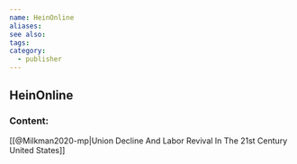 ```yaml
---
name: HeinOnline
aliases:
see also:
tags:
category:
  - publisher
---
```


## HeinOnline

### Content:
[[@Milkman2020-mp|Union Decline And Labor Revival In The 21st Century United States]]